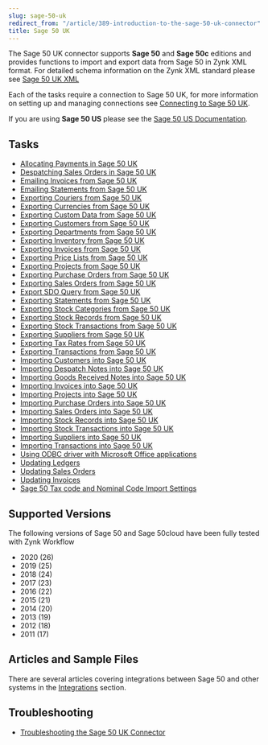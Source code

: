 ```yaml
---
slug: sage-50-uk
redirect_from: "/article/389-introduction-to-the-sage-50-uk-connector"
title: Sage 50 UK
---
```


The Sage 50 UK connector supports **Sage 50** and **Sage 50c** editions and provides functions to import and export data from Sage 50 in Zynk XML format. For detailed schema information on the Zynk XML standard please see [Sage 50 UK XML](/sage-50-uk-xml)

Each of the tasks require a connection to Sage 50 UK, for more information on setting up and managing connections see [Connecting to Sage 50 UK](connecting-to-sage-50-uk).

If you are using **Sage 50 US** please see the [Sage 50 US Documentation](Sage-50-US).

## Tasks
 * [Allocating Payments in Sage 50 UK](allocating-payments-in-sage-50-uk)
 * [Despatching Sales Orders in Sage 50 UK](despatching-sales-orders-in-sage-50-uk)
 * [Emailing Invoices from Sage 50 UK](emailing-invoices-from-sage-50-uk)
 * [Emailing Statements from Sage 50 UK](emailing-statements-from-sage-50-uk)
 * [Exporting Couriers from Sage 50 UK](exporting-couriers-from-sage-50-uk)
 * [Exporting Currencies from Sage 50 UK](exporting-currencies-from-sage-50-uk) 
 * [Exporting Custom Data from Sage 50 UK](exporting-custom-data-from-sage-50-uk)
 * [Exporting Customers from Sage 50 UK](exporting-customers-from-sage-50-uk)
 * [Exporting Departments from Sage 50 UK](exporting-departments-from-sage-50-uk)
 * [Exporting Inventory from Sage 50 UK](exporting-inventory-from-sage-50-uk)
 * [Exporting Invoices from Sage 50 UK](exporting-invoices-from-sage-50-uk)
 * [Exporting Price Lists from Sage 50 UK](exporting-price-lists-from-sage-50-uk)
 * [Exporting Projects from Sage 50 UK](exporting-projects-from-sage-50-uk)
 * [Exporting Purchase Orders from Sage 50 UK](exporting-purchase-orders-from-sage-50-uk)
 * [Exporting Sales Orders from Sage 50 UK](exporting-sales-orders-from-sage-50-uk)
 * [Export SDO Query from Sage 50 UK](export-sdo-query-from-sage-50-uk)
 * [Exporting Statements from Sage 50 UK](exporting-statements-from-sage-50-uk)
 * [Exporting Stock Categories from Sage 50 UK](exporting-stock-categories-from-sage-50-uk)
 * [Exporting Stock Records from Sage 50 UK](exporting-stock-records-from-sage-50-uk)
 * [Exporting Stock Transactions from Sage 50 UK](exporting-stock-transactions-from-sage-50-uk)
 * [Exporting Suppliers from Sage 50 UK](exporting-suppliers-from-sage-50-uk)
 * [Exporting Tax Rates from Sage 50 UK](exporting-tax-rates-from-sage-50-uk)
 * [Exporting Transactions from Sage 50 UK](exporting-transactions-from-sage-50-uk)
 * [Importing Customers into Sage 50 UK](importing-customers-into-sage-50-uk)
 * [Importing Despatch Notes into Sage 50 UK](importing-despatch-notes-into-sage-50-uk)
 * [Importing Goods Received Notes into Sage 50 UK](importing-goods-received-notes-into-sage-50-uk)
 * [Importing Invoices into Sage 50 UK](importing-invoices-into-sage-50-uk)
 * [Importing Projects into Sage 50 UK](importing-projects-into-sage-50-uk)
 * [Importing Purchase Orders into Sage 50 UK](importing-purchase-orders-into-sage-50-uk)
 * [Importing Sales Orders into Sage 50 UK](importing-sales-orders-into-sage-50-uk)
 * [Importing Stock Records into Sage 50 UK](importing-stock-records-into-sage-50-uk)
 * [Importing Stock Transactions into Sage 50 UK](importing-stock-transactions-into-sage-50-uk)
 * [Importing Suppliers into Sage 50 UK](importing-suppliers-into-sage-50-uk)
 * [Importing Transactions into Sage 50 UK](importing-transactions-into-sage-50-uk)
 * [Using ODBC driver with Microsoft Office applications](using-odbc-driver-with-microsoft-office-applications)
 * [Updating Ledgers](updating-ledgers)
 * [Updating Sales Orders](updating-sales-orders)
 * [Updating Invoices](updating-invoices)
 * [Sage 50 Tax code and Nominal Code Import Settings](sage-50-tax-codes-and-nominal-code-settings)

## Supported Versions  
The following versions of Sage 50 and Sage 50cloud have been fully tested with Zynk Workflow
 * 2020 (26)
 * 2019 (25)
 * 2018 (24)
 * 2017 (23)
 * 2016 (22)
 * 2015 (21)
 * 2014 (20)
 * 2013 (19)
 * 2012 (18)
 * 2011 (17)

## Articles and Sample Files
There are several articles covering integrations between Sage 50 and other systems in the [Integrations](integrations) section.

## Troubleshooting
 * [Troubleshooting the Sage 50 UK Connector](troubleshooting-the-sage-50-uk-connector)
